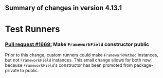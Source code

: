## Summary of changes in version 4.13.1

# Test Runners

### [Pull request #1669:](https://github.com/junit-team/junit/pull/1669) Make `FrameworkField` constructor public

Prior to this change, custom runners could make `FrameworkMethod` instances, but not `FrameworkField` instances. This small change allows for both now, because `FrameworkField`'s constructor has been promoted from package-private to public.
